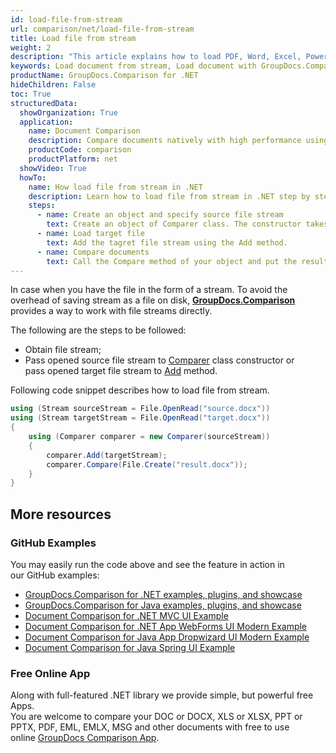 ```yaml
---
id: load-file-from-stream
url: comparison/net/load-file-from-stream
title: Load file from stream
weight: 2
description: "This article explains how to load PDF, Word, Excel, PowerPoint documents from stream when using GroupDocs.Comparison for .NET."
keywords: Load document from stream, Load document with GroupDocs.Comparison
productName: GroupDocs.Comparison for .NET
hideChildren: False
toc: True
structuredData:
  showOrganization: True
  application:
    name: Document Comparison
    description: Compare documents natively with high performance using C# language and GroupDocs.Comparison for .NET
    productCode: comparison
    productPlatform: net
  showVideo: True
  howTo:
    name: How load file from stream in .NET
    description: Learn how to load file from stream in .NET step by step
    steps:
      - name: Create an object and specify source file stream
        text: Create an object of Comparer class. The constructor takes the source file stream. You may specify absolute or relative file path as per your requirements.
      - name: Load target file
        text: Add the tagret file stream using the Add method.
      - name: Compare documents
        text: Call the Compare method of your object and put the resulting file stream.
---
```


In case when you have the file in the form of a stream. To avoid the overhead of saving stream as a file on disk, **[GroupDocs.Comparison](https://products.groupdocs.com/comparison/net)** provides a way to work with file streams directly.

The following are the steps to be followed:

- Obtain file stream;
- Pass opened source file stream to [Comparer](https://apireference.groupdocs.com/net/comparison/groupdocs.comparison/comparer) class constructor or pass opened target file stream to [Add](https://apireference.groupdocs.com/net/comparison/groupdocs.comparison/comparer/methods/add/index) method.

Following code snippet describes how to load file from stream.

```csharp
using (Stream sourceStream = File.OpenRead("source.docx"))
using (Stream targetStream = File.OpenRead("target.docx"))
{
	using (Comparer comparer = new Comparer(sourceStream))
	{
	    comparer.Add(targetStream);
    	comparer.Compare(File.Create("result.docx"));
	}
}
```

## More resources

### GitHub Examples

You may easily run the code above and see the feature in action in our GitHub examples:

- [GroupDocs.Comparison for .NET examples, plugins, and showcase](https://github.com/groupdocs-comparison/GroupDocs.Comparison-for-.NET)
- [GroupDocs.Comparison for Java examples, plugins, and showcase](https://github.com/groupdocs-comparison/GroupDocs.Comparison-for-Java)
- [Document Comparison for .NET MVC UI Example](https://github.com/groupdocs-comparison/GroupDocs.Comparison-for-.NET-MVC)
- [Document Comparison for .NET App WebForms UI Modern Example](https://github.com/groupdocs-comparison/GroupDocs.Comparison-for-.NET-WebForms)
- [Document Comparison for Java App Dropwizard UI Modern Example](https://github.com/groupdocs-comparison/GroupDocs.Comparison-for-Java-Dropwizard)
- [Document Comparison for Java Spring UI Example](https://github.com/groupdocs-comparison/GroupDocs.Comparison-for-Java-Spring)

### Free Online App

Along with full-featured .NET library we provide simple, but powerful free Apps.  
You are welcome to compare your DOC or DOCX, XLS or XLSX, PPT or PPTX, PDF, EML, EMLX, MSG and other documents with free to use online [GroupDocs Comparison App](https://products.groupdocs.app/comparison).
